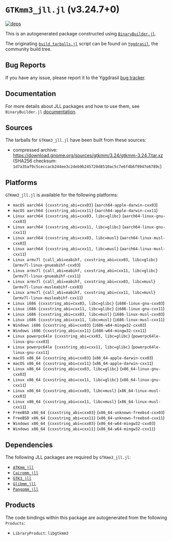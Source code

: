 # `GTKmm3_jll.jl` (v3.24.7+0)

[![deps](https://juliahub.com/docs/GTKmm3_jll/deps.svg)](https://juliahub.com/ui/Packages/GTKmm3_jll/SrZWV?page=2)

This is an autogenerated package constructed using [`BinaryBuilder.jl`](https://github.com/JuliaPackaging/BinaryBuilder.jl).

The originating [`build_tarballs.jl`](https://github.com/JuliaPackaging/Yggdrasil/blob/de876fa7387d894c4dd4fd43b8d8891e3d4bef2b/G/GTKmm3/build_tarballs.jl) script can be found on [`Yggdrasil`](https://github.com/JuliaPackaging/Yggdrasil/), the community build tree.

## Bug Reports

If you have any issue, please report it to the Yggdrasil [bug tracker](https://github.com/JuliaPackaging/Yggdrasil/issues).

## Documentation

For more details about JLL packages and how to use them, see `BinaryBuilder.jl` [documentation](https://docs.binarybuilder.org/stable/jll/).

## Sources

The tarballs for `GTKmm3_jll.jl` have been built from these sources:

* compressed archive: https://download.gnome.org/sources/gtkmm/3.24/gtkmm-3.24.7.tar.xz (SHA256 checksum: `1d7a35af9c5ceccacb244ee3c2deb9b245720d8510ac5c7e6f4b6f9947e6789c`)

## Platforms

`GTKmm3_jll.jl` is available for the following platforms:

* `macOS aarch64 {cxxstring_abi=cxx03}` (`aarch64-apple-darwin-cxx03`)
* `macOS aarch64 {cxxstring_abi=cxx11}` (`aarch64-apple-darwin-cxx11`)
* `Linux aarch64 {cxxstring_abi=cxx03, libc=glibc}` (`aarch64-linux-gnu-cxx03`)
* `Linux aarch64 {cxxstring_abi=cxx11, libc=glibc}` (`aarch64-linux-gnu-cxx11`)
* `Linux aarch64 {cxxstring_abi=cxx03, libc=musl}` (`aarch64-linux-musl-cxx03`)
* `Linux aarch64 {cxxstring_abi=cxx11, libc=musl}` (`aarch64-linux-musl-cxx11`)
* `Linux armv7l {call_abi=eabihf, cxxstring_abi=cxx03, libc=glibc}` (`armv7l-linux-gnueabihf-cxx03`)
* `Linux armv7l {call_abi=eabihf, cxxstring_abi=cxx11, libc=glibc}` (`armv7l-linux-gnueabihf-cxx11`)
* `Linux armv7l {call_abi=eabihf, cxxstring_abi=cxx03, libc=musl}` (`armv7l-linux-musleabihf-cxx03`)
* `Linux armv7l {call_abi=eabihf, cxxstring_abi=cxx11, libc=musl}` (`armv7l-linux-musleabihf-cxx11`)
* `Linux i686 {cxxstring_abi=cxx03, libc=glibc}` (`i686-linux-gnu-cxx03`)
* `Linux i686 {cxxstring_abi=cxx11, libc=glibc}` (`i686-linux-gnu-cxx11`)
* `Linux i686 {cxxstring_abi=cxx03, libc=musl}` (`i686-linux-musl-cxx03`)
* `Linux i686 {cxxstring_abi=cxx11, libc=musl}` (`i686-linux-musl-cxx11`)
* `Windows i686 {cxxstring_abi=cxx03}` (`i686-w64-mingw32-cxx03`)
* `Windows i686 {cxxstring_abi=cxx11}` (`i686-w64-mingw32-cxx11`)
* `Linux powerpc64le {cxxstring_abi=cxx03, libc=glibc}` (`powerpc64le-linux-gnu-cxx03`)
* `Linux powerpc64le {cxxstring_abi=cxx11, libc=glibc}` (`powerpc64le-linux-gnu-cxx11`)
* `macOS x86_64 {cxxstring_abi=cxx03}` (`x86_64-apple-darwin-cxx03`)
* `macOS x86_64 {cxxstring_abi=cxx11}` (`x86_64-apple-darwin-cxx11`)
* `Linux x86_64 {cxxstring_abi=cxx03, libc=glibc}` (`x86_64-linux-gnu-cxx03`)
* `Linux x86_64 {cxxstring_abi=cxx11, libc=glibc}` (`x86_64-linux-gnu-cxx11`)
* `Linux x86_64 {cxxstring_abi=cxx03, libc=musl}` (`x86_64-linux-musl-cxx03`)
* `Linux x86_64 {cxxstring_abi=cxx11, libc=musl}` (`x86_64-linux-musl-cxx11`)
* `FreeBSD x86_64 {cxxstring_abi=cxx03}` (`x86_64-unknown-freebsd-cxx03`)
* `FreeBSD x86_64 {cxxstring_abi=cxx11}` (`x86_64-unknown-freebsd-cxx11`)
* `Windows x86_64 {cxxstring_abi=cxx03}` (`x86_64-w64-mingw32-cxx03`)
* `Windows x86_64 {cxxstring_abi=cxx11}` (`x86_64-w64-mingw32-cxx11`)

## Dependencies

The following JLL packages are required by `GTKmm3_jll.jl`:

* [`ATKmm_jll`](https://github.com/JuliaBinaryWrappers/ATKmm_jll.jl)
* [`Cairomm_jll`](https://github.com/JuliaBinaryWrappers/Cairomm_jll.jl)
* [`GTK3_jll`](https://github.com/JuliaBinaryWrappers/GTK3_jll.jl)
* [`Glibmm_jll`](https://github.com/JuliaBinaryWrappers/Glibmm_jll.jl)
* [`Pangomm_jll`](https://github.com/JuliaBinaryWrappers/Pangomm_jll.jl)

## Products

The code bindings within this package are autogenerated from the following `Products`:

* `LibraryProduct`: `libgtkmm3`

